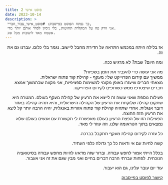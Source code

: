 ```yaml
---
title: פוסט אישי 2
date: 2023-10-14
description: >
 כך נפתח הפוסט בפייסבוק: #פוסט_אישי_עבור_חבריי,
 אני זורק פה על המקלדת תחושות, בלי ניסיון לסדר אותם יותר מדי.
 אשמח מאד לתגובות מכל סוג.
---
```

<div dir="rtl">

אז בלילה היתה במכמש התראה על חדירת מחבל ליישוב. נגמר בלי כלום. עברנו גם את זה.

ומה היום? שבת? לא מרגיש ככה.

מה אני עושה כדי להעביר את הזמן בשפיות?  
ממשיך עם קידום הפרוייקט שלי: מעקף - קהילת קוד פתוח ישראלית.  
מצאתי חברים שיעזרו באופן מקומי למשימות ספציפיות, אני מקווה שבהמשך אמצא חברים שיצטרפו ממש כשותפים לקידום הפרוייקט.

פעילות נוספת שאני עושה זה לייצא את הרעיון של קהילת מעקף בעולם. המטרה היא שתקום קהילה שלוקחת את הרעיון של הקהילה הישראלית, והיא תהיה קהילה באזור דובר אנגלית.
אחרי שתהיה קהילת קוד פתוח אזורית באנגלית, יהיה הרבה יותר קל ליצא את הרעיון הזה החוצה.  
הפעילות הזו של הפצת הרעיון בעולם מאפשרת לי תקשורת עם אנשים בעולם שלא נמצאים בתוך הטראומה שלנו. וזה עוזר לי מאד.

כל עזרה לקידום קהילת מעקף תתקבל בברכה.

קשה לחיות עם אי ודאות כל כך גדולה כלפי העתיד.

בכלל הייתי אמור לחפש עבודה. וברור שזה מדאיג להיות מחפש עבודה בסיטואציה הנוכחית.
לפחות עברתי הרבה דברים בחיים ואני מבין שגם את זה אני אעבור.

עוד יום עובר עלינו, גם הוא יעבור.

[קישור לפוסט בפייסבוק](https://www.facebook.com/urielofir86/posts/2578345519019217)

</div>
